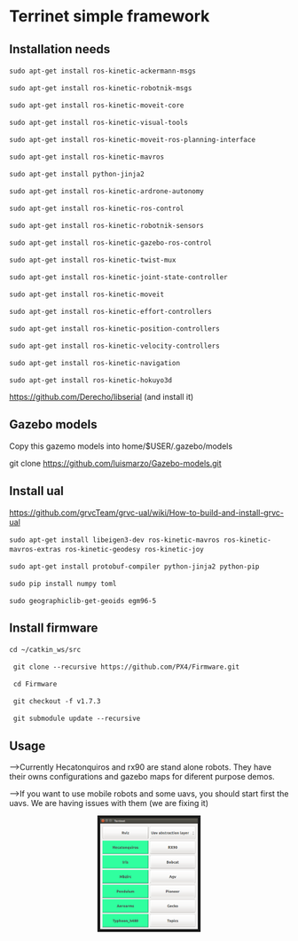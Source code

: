 # Terrinet simple framework

## Installation needs
`sudo apt-get install ros-kinetic-ackermann-msgs`

`sudo apt-get install ros-kinetic-robotnik-msgs`

`sudo apt-get install ros-kinetic-moveit-core`

`sudo apt-get install ros-kinetic-visual-tools`

`sudo apt-get install ros-kinetic-moveit-ros-planning-interface `

`sudo apt-get install ros-kinetic-mavros`

`sudo apt-get install python-jinja2`

`sudo apt-get install ros-kinetic-ardrone-autonomy `

`sudo apt-get install ros-kinetic-ros-control`

`sudo apt-get install ros-kinetic-robotnik-sensors`

`sudo apt-get install ros-kinetic-gazebo-ros-control`

`sudo apt-get install ros-kinetic-twist-mux`

`sudo apt-get install ros-kinetic-joint-state-controller`

`sudo apt-get install ros-kinetic-moveit`

`sudo apt-get install ros-kinetic-effort-controllers`

`sudo apt-get install ros-kinetic-position-controllers`

`sudo apt-get install ros-kinetic-velocity-controllers`

`sudo apt-get install ros-kinetic-navigation`

`sudo apt-get install ros-kinetic-hokuyo3d`


https://github.com/Derecho/libserial (and install it)

## Gazebo models

Copy this gazemo models into home/$USER/.gazebo/models

git clone https://github.com/luismarzo/Gazebo-models.git



## Install ual

https://github.com/grvcTeam/grvc-ual/wiki/How-to-build-and-install-grvc-ual

`sudo apt-get install libeigen3-dev ros-kinetic-mavros ros-kinetic-mavros-extras ros-kinetic-geodesy ros-kinetic-joy`

`sudo apt-get install protobuf-compiler python-jinja2 python-pip`

`sudo pip install numpy toml`

`sudo geographiclib-get-geoids egm96-5`

## Install firmware

` cd ~/catkin_ws/src `

` git clone --recursive https://github.com/PX4/Firmware.git`

` cd Firmware`

` git checkout -f v1.7.3`

` git submodule update --recursive`

## Usage 

-->Currently Hecatonquiros and rx90 are stand alone robots. They have their owns configurations and gazebo maps for diferent purpose demos.

-->If you want to use mobile robots and some uavs, you should start first the uavs. We are having issues with them (we are fixing it)

<center>
<a href="gui1png" target="_blank"><img src="gui1.png" alt="evo" height="200" border="5" /></a>
</center>







